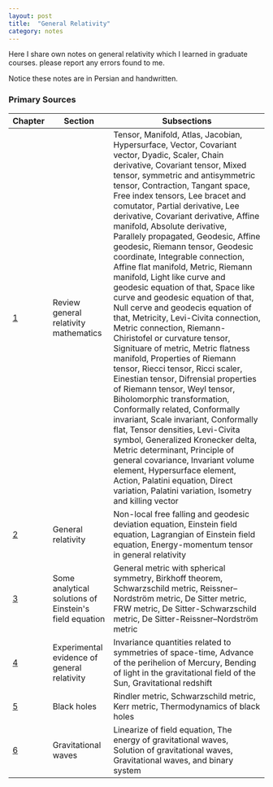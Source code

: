 ```yaml
---
layout: post
title:  "General Relativity"
category: notes
---
```

Here I share own notes on general relativity which I learned in graduate courses. please report any errors found to me.

Notice these notes are in Persian and handwritten.

### Primary Sources

|Chapter       |Section       |Subsections   |
|--------------|--------------|--------------|
|[1][1]             |Review general relativity mathematics              |Tensor, Manifold, Atlas, Jacobian, Hypersurface, Vector, Covariant vector, Dyadic, Scaler, Chain derivative, Covariant tensor, Mixed tensor, symmetric and antisymmetric tensor, Contraction, Tangant space, Free index tensors, Lee bracet and comutator, Partial derivative, Lee derivative, Covariant derivative, Affine manifold, Absolute derivative, Parallely propagated, Geodesic, Affine geodesic, Riemann tensor, Geodesic coordinate, Integrable connection, Affine flat manifold, Metric, Riemann manifold, Light like curve and geodesic equation of that, Space like curve and geodesic equation of that, Null cerve and geodecis equation of that, Metricity, Levi-Civita connection, Metric connection, Riemann-Chiristofel or curvature tensor, Signituare of metric, Metric flatness manifold, Properties of Riemann tensor, Riecci tensor, Ricci scaler, Einestian tensor, Difrensial properties of Riemann tensor, Weyl tensor, Biholomorphic transformation, Conformally related, Conformally invariant, Scale invariant, Conformally flat, Tensor densities, Levi-Civita symbol, Generalized Kronecker delta, Metric determinant, Principle of general covariance, Invariant volume element, Hypersurface element, Action, Palatini equation, Direct variation, Palatini variation, Isometry and killing vector              |
|[2][2]             |General relativity              |Non-local free falling and geodesic deviation equation, Einstein field equation, Lagrangian of Einstein field equation, Energy-momentum tensor in general relativity              |
|[3][3]             |Some analytical solutions of Einstein's field equation              |General metric with spherical symmetry, Birkhoff theorem, Schwarzschild metric, Reissner–Nordström metric, De Sitter metric, FRW metric, De Sitter-Schwarzschild metric, De Sitter-Reissner–Nordström metric              |
|[4][4]             |Experimental evidence of general relativity              |Invariance quantities related to symmetries of space-time, Advance of the perihelion of Mercury, Bending of light in the gravitational field of the Sun, Gravitational redshift              |
|[5][5]             |Black holes              |Rindler metric, Schwarzschild metric, Kerr metric, Thermodynamics of black holes              |
|[6][6]             |Gravitational waves              |Linearize of field equation, The energy of gravitational waves, Solution of gravitational waves, Gravitational waves, and binary system              |

[1]:       https://github.com/dehpour/dehpour.github.io/raw/main/2022-12-13-general-relativity/GR_CHAP1_4002.pdf
[2]:       https://github.com/dehpour/dehpour.github.io/raw/main/2022-12-13-general-relativity/GR_CHAP2_4002.pdf
[3]:       https://github.com/dehpour/dehpour.github.io/raw/main/2022-12-13-general-relativity/GR_CHAP3_4011.pdf
[4]:       https://github.com/dehpour/dehpour.github.io/raw/main/2022-12-13-general-relativity/GR_CHAP4_4011.pdf
[5]:       https://github.com/dehpour/dehpour.github.io/raw/main/2022-12-13-general-relativity/GR_CHAP5_4011.pdf
[6]:       https://github.com/dehpour/dehpour.github.io/raw/main/2022-12-13-general-relativity/GR_CHAP6_4011.pdf
